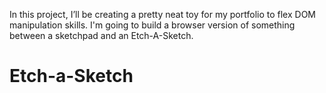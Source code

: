 In this project, I’ll be creating a pretty neat toy for my portfolio to flex DOM manipulation skills. I'm going to build a browser version of something between a sketchpad and an Etch-A-Sketch.
# Etch-a-Sketch
